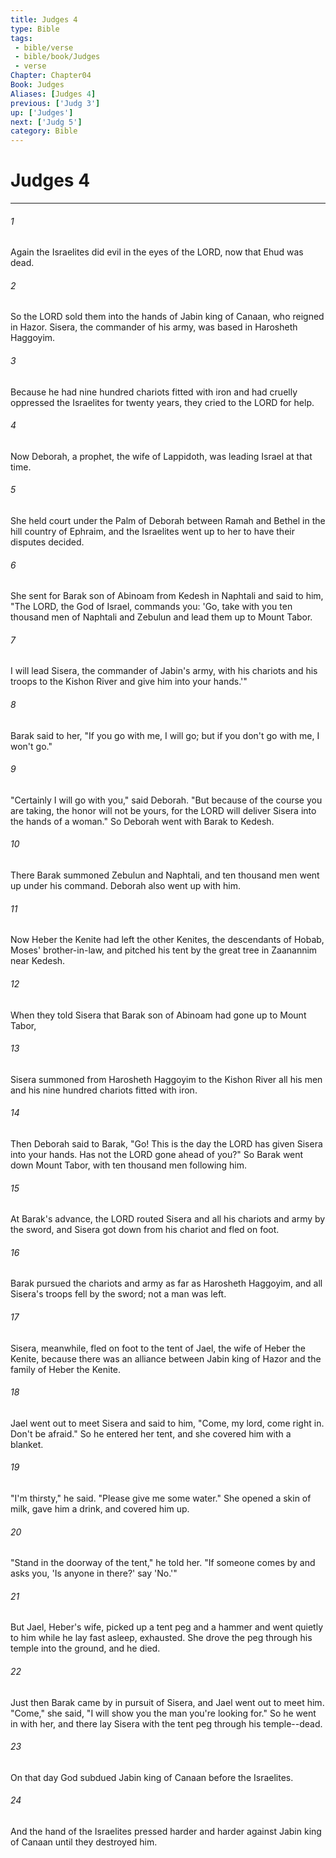 ```yaml
---
title: Judges 4
type: Bible
tags:
 - bible/verse
 - bible/book/Judges
 - verse
Chapter: Chapter04
Book: Judges
Aliases: [Judges 4]
previous: ['Judg 3']
up: ['Judges']
next: ['Judg 5']
category: Bible
---
```

# Judges 4

***


###### 1 
Again the Israelites did evil in the eyes of the LORD, now that Ehud was dead. 

###### 2 
So the LORD sold them into the hands of Jabin king of Canaan, who reigned in Hazor. Sisera, the commander of his army, was based in Harosheth Haggoyim. 

###### 3 
Because he had nine hundred chariots fitted with iron and had cruelly oppressed the Israelites for twenty years, they cried to the LORD for help. 

###### 4 
Now Deborah, a prophet, the wife of Lappidoth, was leading Israel at that time. 

###### 5 
She held court under the Palm of Deborah between Ramah and Bethel in the hill country of Ephraim, and the Israelites went up to her to have their disputes decided. 

###### 6 
She sent for Barak son of Abinoam from Kedesh in Naphtali and said to him, "The LORD, the God of Israel, commands you: 'Go, take with you ten thousand men of Naphtali and Zebulun and lead them up to Mount Tabor. 

###### 7 
I will lead Sisera, the commander of Jabin's army, with his chariots and his troops to the Kishon River and give him into your hands.'" 

###### 8 
Barak said to her, "If you go with me, I will go; but if you don't go with me, I won't go." 

###### 9 
"Certainly I will go with you," said Deborah. "But because of the course you are taking, the honor will not be yours, for the LORD will deliver Sisera into the hands of a woman." So Deborah went with Barak to Kedesh. 

###### 10 
There Barak summoned Zebulun and Naphtali, and ten thousand men went up under his command. Deborah also went up with him. 

###### 11 
Now Heber the Kenite had left the other Kenites, the descendants of Hobab, Moses' brother-in-law, and pitched his tent by the great tree in Zaanannim near Kedesh. 

###### 12 
When they told Sisera that Barak son of Abinoam had gone up to Mount Tabor, 

###### 13 
Sisera summoned from Harosheth Haggoyim to the Kishon River all his men and his nine hundred chariots fitted with iron. 

###### 14 
Then Deborah said to Barak, "Go! This is the day the LORD has given Sisera into your hands. Has not the LORD gone ahead of you?" So Barak went down Mount Tabor, with ten thousand men following him. 

###### 15 
At Barak's advance, the LORD routed Sisera and all his chariots and army by the sword, and Sisera got down from his chariot and fled on foot. 

###### 16 
Barak pursued the chariots and army as far as Harosheth Haggoyim, and all Sisera's troops fell by the sword; not a man was left. 

###### 17 
Sisera, meanwhile, fled on foot to the tent of Jael, the wife of Heber the Kenite, because there was an alliance between Jabin king of Hazor and the family of Heber the Kenite. 

###### 18 
Jael went out to meet Sisera and said to him, "Come, my lord, come right in. Don't be afraid." So he entered her tent, and she covered him with a blanket. 

###### 19 
"I'm thirsty," he said. "Please give me some water." She opened a skin of milk, gave him a drink, and covered him up. 

###### 20 
"Stand in the doorway of the tent," he told her. "If someone comes by and asks you, 'Is anyone in there?' say 'No.'" 

###### 21 
But Jael, Heber's wife, picked up a tent peg and a hammer and went quietly to him while he lay fast asleep, exhausted. She drove the peg through his temple into the ground, and he died. 

###### 22 
Just then Barak came by in pursuit of Sisera, and Jael went out to meet him. "Come," she said, "I will show you the man you're looking for." So he went in with her, and there lay Sisera with the tent peg through his temple--dead. 

###### 23 
On that day God subdued Jabin king of Canaan before the Israelites. 

###### 24 
And the hand of the Israelites pressed harder and harder against Jabin king of Canaan until they destroyed him. 
